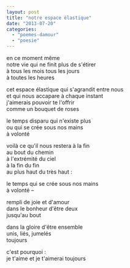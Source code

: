 ```yaml
---
layout: post
title: "notre espace élastique"
date: "2013-07-20"
categories: 
  - "poemes-damour"
  - "poesie"
---
```


en ce moment même  
notre vie qui ne finit plus de s'étirer  
à tous les mois tous les jours  
à toutes les heures

cet espace élastique qui s'agrandit entre nous  
et qui nous accapare à chaque instant  
j'aimerais pouvoir te l'offrir  
comme un bouquet de roses

le temps disparu qui n'existe plus  
ou qui se crée sous nos mains  
à volonté

voilà ce qu'il nous restera à la fin  
au bout du chemin  
à l'extrémité du ciel  
à la fin du fin  
au plus haut du très haut :

le temps qui se crée sous nos mains  
à volonté –

rempli de joie et d'amour  
dans le bonheur d'être deux  
jusqu'au bout

dans la gloire d'être ensemble  
unis, liés, jumelés  
toujours

c'est pourquoi :  
je t'aime et je t'aimerai toujours
